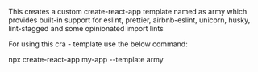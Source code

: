 This creates a custom create-react-app template named as army which provides built-in support for eslint, prettier, airbnb-eslint, unicorn, husky, lint-stagged and some opinionated import lints

For using this cra - template use the below command:

npx create-react-app my-app --template army
